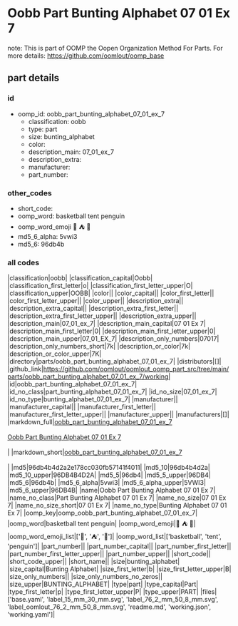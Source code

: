 # Oobb Part Bunting Alphabet 07 01 Ex 7  

note: This is part of OOMP the Oopen Organization Method For Parts. For more details: https://github.com/oomlout/oomp_base

##  part details





### id
* oomp_id: oobb_part_bunting_alphabet_07_01_ex_7
  * classification: oobb
  * type: part
  * size: bunting_alphabet
  * color: 
  * description_main: 07_01_ex_7
  * description_extra: 
  * manufacturer: 
  * part_number: 

### other_codes
* short_code: 
* oomp_word: basketball tent penguin
* oomp_word_emoji :basketball: :tent: :penguin:
* md5_6_alpha: 5vwi3
* md5_6: 96db4b

### all codes 
|classification|oobb|
|classification_capital|Oobb|
|classification_first_letter|o|
|classification_first_letter_upper|O|
|classification_upper|OOBB|
|color||
|color_capital||
|color_first_letter||
|color_first_letter_upper||
|color_upper||
|description_extra||
|description_extra_capital||
|description_extra_first_letter||
|description_extra_first_letter_upper||
|description_extra_upper||
|description_main|07_01_ex_7|
|description_main_capital|07 01 Ex 7|
|description_main_first_letter|0|
|description_main_first_letter_upper|0|
|description_main_upper|07_01_EX_7|
|description_only_numbers|07017|
|description_only_numbers_short|7k|
|description_or_color|7k|
|description_or_color_upper|7K|
|directory|parts/oobb_part_bunting_alphabet_07_01_ex_7|
|distributors|[]|
|github_link|https://github.com/oomlout/oomlout_oomp_part_src/tree/main/parts/oobb_part_bunting_alphabet_07_01_ex_7/working|
|id|oobb_part_bunting_alphabet_07_01_ex_7|
|id_no_class|part_bunting_alphabet_07_01_ex_7|
|id_no_size|07_01_ex_7|
|id_no_type|bunting_alphabet_07_01_ex_7|
|manufacturer||
|manufacturer_capital||
|manufacturer_first_letter||
|manufacturer_first_letter_upper||
|manufacturer_upper||
|manufacturers|[]|
|markdown_full|[oobb_part_bunting_alphabet_07_01_ex_7](https://github.com/oomlout/oomlout_oomp_part_src/tree/main/parts/oobb_part_bunting_alphabet_07_01_ex_7/working)<br>[](https://github.com/oomlout/oomlout_oomp_part_src/tree/main/parts/oobb_part_bunting_alphabet_07_01_ex_7/working)<br>[Oobb Part Bunting Alphabet 07 01 Ex 7](https://github.com/oomlout/oomlout_oomp_part_src/tree/main/parts/oobb_part_bunting_alphabet_07_01_ex_7/working)<br><br>|
|markdown_short|[oobb_part_bunting_alphabet_07_01_ex_7](https://github.com/oomlout/oomlout_oomp_part_src/tree/main/parts/oobb_part_bunting_alphabet_07_01_ex_7/working)<br><br>|
|md5|96db4b4d2a2e178cc030fb57141f4011|
|md5_10|96db4b4d2a|
|md5_10_upper|96DB4B4D2A|
|md5_5|96db4|
|md5_5_upper|96DB4|
|md5_6|96db4b|
|md5_6_alpha|5vwi3|
|md5_6_alpha_upper|5VWI3|
|md5_6_upper|96DB4B|
|name|Oobb Part Bunting Alphabet 07 01 Ex 7|
|name_no_class|Part Bunting Alphabet 07 01 Ex 7|
|name_no_size|07 01 Ex 7|
|name_no_size_short|07 01 Ex 7|
|name_no_type|Bunting Alphabet 07 01 Ex 7|
|oomp_key|oomp_oobb_part_bunting_alphabet_07_01_ex_7|
|oomp_word|basketball tent penguin|
|oomp_word_emoji|:basketball: :tent: :penguin:|
|oomp_word_emoji_list|[':basketball:', ':tent:', ':penguin:']|
|oomp_word_list|['basketball', 'tent', 'penguin']|
|part_number||
|part_number_capital||
|part_number_first_letter||
|part_number_first_letter_upper||
|part_number_upper||
|short_code||
|short_code_upper||
|short_name||
|size|bunting_alphabet|
|size_capital|Bunting Alphabet|
|size_first_letter|b|
|size_first_letter_upper|B|
|size_only_numbers||
|size_only_numbers_no_zeros||
|size_upper|BUNTING_ALPHABET|
|type|part|
|type_capital|Part|
|type_first_letter|p|
|type_first_letter_upper|P|
|type_upper|PART|
|files|['base.yaml', 'label_15_mm_30_mm.svg', 'label_76_2_mm_50_8_mm.svg', 'label_oomlout_76_2_mm_50_8_mm.svg', 'readme.md', 'working.json', 'working.yaml']|
